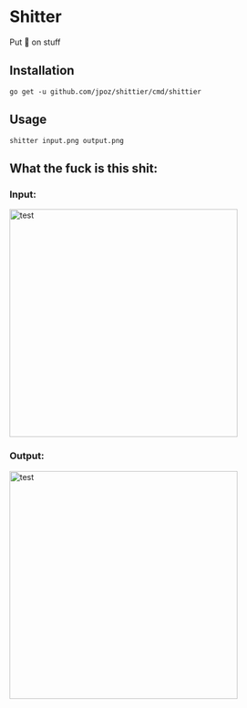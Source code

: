 # Shitter

Put 💩 on stuff

## Installation

```
go get -u github.com/jpoz/shittier/cmd/shittier
```

## Usage

```
shitter input.png output.png
```

## What the fuck is this shit:

### Input:

<img width="400" alt="test" src="https://user-images.githubusercontent.com/12866/31216162-835182c0-a9aa-11e7-895d-ac6927dfd591.png">

### Output:

<img width="400" alt="test" src="https://user-images.githubusercontent.com/12866/31216164-838baa72-a9aa-11e7-9ee9-507ce46e006d.png">
